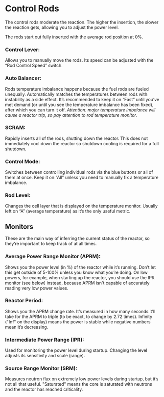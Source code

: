 # Control Rods
The control rods moderate the reaction. The higher the insertion, the slower the reaction gets, allowing you to adjust the power level.

The rods start out fully inserted with the average rod position at 0%.

### Control Lever:
Allows you to manually move the rods. Its speed can be adjusted with the “Rod Control Speed” switch.

### Auto Balancer:
Rods temperature imbalance happens because the fuel rods are fueled unequally. Automatically matches the temperatures between rods with instability as a side effect. It’s recommended to keep it on “Fast” until you’ve met demand (or until you see the temperature imbalance has been fixed), after which you can turn it off. *Attention: major temperature imbalance will cause a reactor trip, so pay attention to rod temperature monitor.*

### SCRAM:
Rapidly inserts all of the rods, shutting down the reactor. This does not immediately cool down the reactor so shutdown cooling is required for a full shutdown.

### Control Mode:
Switches between controlling individual rods via the blue buttons or all of them at once. Keep it on “All” unless you need to manually fix a temperature imbalance.

### Rod Level:
Changes the cell layer that is displayed on the temperature monitor. Usually left on “A” (average temperature) as it’s the only useful metric.

## Monitors
These are the main way of inferring the current status of the reactor, so they’re important to keep track of at all times.

### Average Power Range Monitor (APRM):
Shows you the power level (in %) of the reactor while it’s running. Don’t let this get outside of 5-100% unless you know what you’re doing. On low powers, for example, when starting up the reactor, you should use the IPR monitor (see below) instead, because APRM isn't capable of accurately reading very low power values.

### Reactor Period:
Shows you the APRM change rate. It’s measured in how many seconds it’ll take for the APRM to triple (to be exact, to change by 2.72 times). Infinity ("Inf" on the display) means the power is stable while negative numbers mean it’s decreasing.

### Intermediate Power Range (IPR):
Used for monitoring the power level during startup. Changing the level adjusts its sensitivity and scale (range).

### Source Range Monitor (SRM):
Measures neutron flux on extremely low power levels during startup, but it’s not all that useful. "Saturated" means the core is saturated with neutrons and the reactor has reached criticality.
